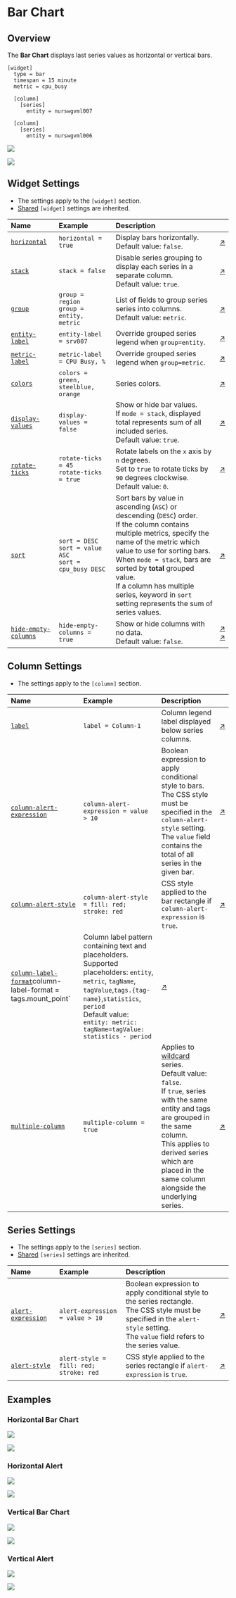 # Bar Chart

## Overview

The **Bar Chart** displays last series values as horizontal or vertical bars.

```ls
[widget]
  type = bar
  timespan = 15 minute
  metric = cpu_busy

  [column]
    [series]
      entity = nurswgvml007

  [column]
    [series]
      entity = nurswgvml006
```

![](./images/bar-chart-title-1.png)

[![](../../images/button.png)](https://apps.axibase.com/chartlab/da38d063)

## Widget Settings

* The settings apply to the `[widget]` section.
* [Shared](../shared/README.md#widget-settings) `[widget]` settings are inherited.

Name | Example | Description | &nbsp;
:--|:--|:--|:--
<a name="horizontal"></a>[`horizontal`](#horizontal) | `horizontal = true` | Display bars horizontally.<br>Default value: `false`. | [↗](https://apps.axibase.com/chartlab/e0206a41)
<a name="stack"></a> [`stack`](#stack) | `stack = false` | Disable series grouping to display each series in a separate column.<br>Default value: `true`. | [↗](https://apps.axibase.com/chartlab/fe3b8818)
<a name="group"></a>[`group`](#group)|`group = region`<br>`group = entity, metric`|List of fields to group series series into columns.<br>Default value: `metric`.|[↗](https://apps.axibase.com/chartlab/f61bafc0)
<a name="entity-label"></a>[`entity-label`](#entity-label)|`entity-label = srv007`|Override grouped series legend when `group=entity`.|[↗](https://apps.axibase.com/chartlab/7bee2721)
<a name="metric-label"></a>[`metric-label`](#metric-label)|`metric-label = CPU Busy, %`|Override grouped series legend when `group=metric`.|[↗](https://apps.axibase.com/chartlab/7136a0aa)
<a name="colors"></a>[`colors`](#colors)|`colors = green, steelblue, orange`|Series colors.|[↗](https://apps.axibase.com/chartlab/163cd950)
<a name="display-values"></a>[`display-values`](#display-values)|`display-values = false`|Show or hide bar values.<br>If `mode = stack`, displayed total represents sum of all included series.<br>Default value: `true`.|[↗](https://apps.axibase.com/chartlab/29f11556)
<a name="rotate-ticks"></a>[`rotate-ticks`](#rotate-ticks)|`rotate-ticks = 45`<br>`rotate-ticks = true`| Rotate labels on the `x` axis by `n` degrees.<br>Set to `true` to rotate ticks by `90` degrees clockwise.<br>Default value: `0`.|[↗](https://apps.axibase.com/chartlab/68a42888)
<a name="sort"></a>[`sort`](#sort)|`sort = DESC`<br>`sort = value ASC`<br>`sort = cpu_busy DESC` | Sort bars by value in ascending (`ASC`) or descending (`DESC`) order.<br>If the column contains multiple metrics, specify the name of the metric which value to use for sorting bars.<br>When `mode = stack`, bars are sorted by **total** grouped value.<br>If a column has multiple series, keyword in `sort` setting represents the sum of series values.|[↗](https://apps.axibase.com/chartlab/ab989019)
<a name="hide-empty-columns"></a>[`hide-empty-columns`](#hide-empty-columns)|`hide-empty-columns = true`|Show or hide columns with no data.<br>Default value: `false`.|[↗](https://apps.axibase.com/chartlab/e4603a5f)<br>[↗](https://apps.axibase.com/chartlab/27050141)

## Column Settings

* The settings apply to the `[column]` section.

Name | Example | Description | &nbsp;
:--|:--|:--|:--
<a name="label"></a>[`label`](#label)|`label = Column-1`|Column legend label displayed below series columns.|[↗](https://apps.axibase.com/chartlab/4ceaa563)
<a name="column-alert-expression"></a>[`column-alert-expression`](#column-alert-expression)|`column-alert-expression = value > 10` | Boolean expression to apply  conditional style to bars.<br>The CSS style must be specified in the `column-alert-style` setting.<br> The `value` field contains the total of all series in the given bar.|[↗](https://apps.axibase.com/chartlab/c6b766ba)
<a name="column-alert-style"></a>[`column-alert-style`](#column-alert-style) | `column-alert-style = fill: red; stroke: red` | CSS style applied to the bar rectangle if `column-alert-expression` is `true`. | [↗](https://apps.axibase.com/chartlab/66a259c4)
<a name="column-label-format"></a>[`column-label-format`](#column-label-format)column-label-format = tags.mount_point`|Column label pattern containing text and placeholders.<br>Supported placeholders: `entity`, `metric`, `tagName`, `tagValue`,`tags.{tag-name}`,`statistics`, `period`<br>Default value: `entity: metric: tagName=tagValue: statistics - period`|[↗](https://apps.axibase.com/chartlab/7afc353a)
<a name="multiple-column"></a>[`multiple-column`](#multiple-column)|`multiple-column = true`|Applies to [wildcard](../../syntax/wildcards.md) series.<br>Default value: `false`.<br>If `true`, series with the same entity and tags are grouped in the same column.<br>This applies to derived series which are placed in the same column alongside the underlying series.|[↗](https://apps.axibase.com/chartlab/b1609460)

## Series Settings

* The settings apply to  the `[series]` section.
* [Shared](../shared/README.md#series-settings) `[series]` settings are inherited.

Name | Example | Description | &nbsp;
:--|:--|:--|:--
<a name="alert-expression"></a>[`alert-expression`](#alert-expression)|`alert-expression = value > 10`|Boolean expression to apply  conditional style to the series rectangle.<br>The CSS style must be specified in the `alert-style` setting.<br> The `value` field refers to the series value.|[↗](https://apps.axibase.com/chartlab/da384229)
<a name="alert-style"></a>[`alert-style`](#alert-style) | `alert-style = fill: red; stroke: red` | CSS style applied to the series rectangle if `alert-expression` is `true`.| [↗](https://apps.axibase.com/chartlab/754d2f99)

## Examples

### Horizontal Bar Chart

![](./images/horizontal-1.png)

[![](../../images/button.png)](https://apps.axibase.com/chartlab/e1784607)

### Horizontal Alert

![](./images/horizontal-alert-1.png)

[![](../../images/button.png)](https://apps.axibase.com/chartlab/edb33933)

### Vertical Bar Chart

![](./images/vertical-bar-chart-1.png)

[![](../../images/button.png)](https://apps.axibase.com/chartlab/ee71211d)

### Vertical Alert

![](./images/vertical-alert-1.png)

[![](../../images/button.png)](https://apps.axibase.com/chartlab/0a9ad3ee)
